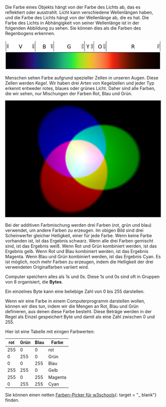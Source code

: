 Die Farbe eines Objekts hängt von der Farbe des Lichts ab, das es reflektiert oder ausstrahlt. Licht kann verschiedene Wellenlängen haben, und die Farbe des Lichts hängt von der Wellenlänge ab, die es hat. Die Farbe des Lichts in Abhängigkeit von seiner Wellenlänge ist in der folgenden Abbildung zu sehen. Sie können dies als die Farben des Regenbogens erkennen.

![Sichtbares Spektrum](images/linear-visible-spectrum.png)

Menschen sehen Farbe aufgrund spezieller Zellen in unseren Augen. Diese Zellen werden *Kegel*. Wir haben drei Arten von Kegelzellen und jeder Typ erkennt entweder rotes, blaues oder grünes Licht. Daher sind alle Farben, die wir sehen, nur Mischungen der Farben Rot, Blau und Grün.

![Additive Farbmischung](images/additive-colour-mixing.png)

Bei der additiven Farbmischung werden drei Farben (rot, grün und blau) verwendet, um andere Farben zu erzeugen. Im obigen Bild sind drei Scheinwerfer gleicher Helligkeit, einer für jede Farbe. Wenn keine Farbe vorhanden ist, ist das Ergebnis schwarz. Wenn alle drei Farben gemischt sind, ist das Ergebnis weiß. Wenn Rot und Grün kombiniert werden, ist das Ergebnis gelb. Wenn Rot und Blau kombiniert werden, ist das Ergebnis Magenta. Wenn Blau und Grün kombiniert werden, ist das Ergebnis Cyan. Es ist möglich, noch mehr Farben zu erzeugen, indem die Helligkeit der drei verwendeten Originalfarben variiert wird.

Computer speichern alles als 1s und 0s. Diese 1s und 0s sind oft in Gruppen von 8 organisiert, die **Bytes**.

Ein einzelnes Byte kann eine beliebige Zahl von 0 bis 255 darstellen.

Wenn wir eine Farbe in einem Computerprogramm darstellen wollen, können wir dies tun, indem wir die Mengen an Rot, Blau und Grün definieren, aus denen diese Farbe besteht. Diese Beträge werden in der Regel als Einzel gespeichert Byte und damit als eine Zahl zwischen 0 und 255.

Hier ist eine Tabelle mit einigen Farbwerten:

| rot | Grün | Blau | Farbe   |
| --- | ---- | ---- | ------- |
| 255 | 0    | 0    | rot     |
| 0   | 255  | 0    | Grün    |
| 0   | 0    | 255  | Blau    |
| 255 | 255  | 0    | Gelb    |
| 255 | 0    | 255  | Magenta |
| 0   | 255  | 255  | Cyan    |

Sie können einen netten [Farben-Picker für w3schools](https://www.w3schools.com/colors/colors_rgb.asp){: target = "_ blank"} finden.